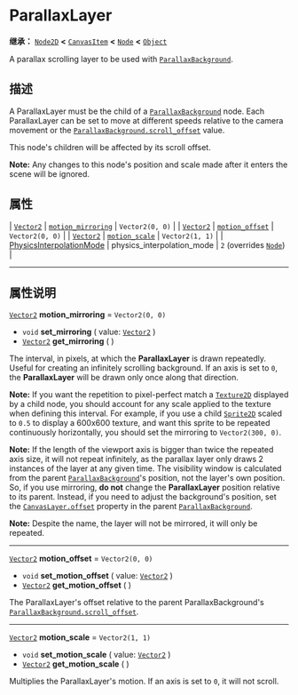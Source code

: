 <!-- ⚠ 请勿编辑本文件 ⚠ -->
<!-- 本文档使用脚本从 WeDot 引擎源码仓库生成。 -->
<!-- 生成脚本：https://github.com/WeDot-Engine/WeDot/tree/4.3/doc/tools/make_md.py； -->
<!-- 原文件：https://github.com/WeDot-Engine/WeDot/tree/4.3/doc/classes/ParallaxLayer.xml。 -->

<div id="_class_parallaxlayer"></div>

# ParallaxLayer

**继承：** [`Node2D`](class_node2d.md) **<** [`CanvasItem`](class_canvasitem.md) **<** [`Node`](class_node.md) **<** [`Object`](class_object.md)

A parallax scrolling layer to be used with [`ParallaxBackground`](class_parallaxbackground.md).

## 描述

A ParallaxLayer must be the child of a [`ParallaxBackground`](class_parallaxbackground.md) node. Each ParallaxLayer can be set to move at different speeds relative to the camera movement or the [`ParallaxBackground.scroll_offset`](#class_parallaxbackground_property_scroll_offset) value.

This node's children will be affected by its scroll offset.

 **Note:** Any changes to this node's position and scale made after it enters the scene will be ignored.

## 属性

| [`Vector2`](class_vector2.md)                                   | [`motion_mirroring`](#class_parallaxlayer_property_motion_mirroring) | ``Vector2(0, 0)``                                                           |
| [`Vector2`](class_vector2.md)                                   | [`motion_offset`](#class_parallaxlayer_property_motion_offset)       | ``Vector2(0, 0)``                                                           |
| [`Vector2`](class_vector2.md)                                   | [`motion_scale`](#class_parallaxlayer_property_motion_scale)         | ``Vector2(1, 1)``                                                           |
| [PhysicsInterpolationMode](#enum_node_physicsinterpolationmode) | physics_interpolation_mode                                           | ``2`` (overrides [`Node`](#class_node_property_physics_interpolation_mode)) |

<!-- rst-class:: classref-section-separator -->

---

## 属性说明

<div id="_class_parallaxlayer_property_motion_mirroring"></div>

[`Vector2`](class_vector2.md) **motion_mirroring** = ``Vector2(0, 0)`` <div id="class_parallaxlayer_property_motion_mirroring"></div>

- `void` **set_mirroring** ( value: [`Vector2`](class_vector2.md) )
- [`Vector2`](class_vector2.md) **get_mirroring** ( )

The interval, in pixels, at which the **ParallaxLayer** is drawn repeatedly. Useful for creating an infinitely scrolling background. If an axis is set to `0`, the **ParallaxLayer** will be drawn only once along that direction.

 **Note:** If you want the repetition to pixel-perfect match a [`Texture2D`](class_texture2d.md) displayed by a child node, you should account for any scale applied to the texture when defining this interval. For example, if you use a child [`Sprite2D`](class_sprite2d.md) scaled to `0.5` to display a 600x600 texture, and want this sprite to be repeated continuously horizontally, you should set the mirroring to `Vector2(300, 0)`.

 **Note:** If the length of the viewport axis is bigger than twice the repeated axis size, it will not repeat infinitely, as the parallax layer only draws 2 instances of the layer at any given time. The visibility window is calculated from the parent [`ParallaxBackground`](class_parallaxbackground.md)'s position, not the layer's own position. So, if you use mirroring, **do not** change the **ParallaxLayer** position relative to its parent. Instead, if you need to adjust the background's position, set the [`CanvasLayer.offset`](#class_canvaslayer_property_offset) property in the parent [`ParallaxBackground`](class_parallaxbackground.md).

 **Note:** Despite the name, the layer will not be mirrored, it will only be repeated.

<!-- rst-class:: classref-item-separator -->

---

<div id="_class_parallaxlayer_property_motion_offset"></div>

[`Vector2`](class_vector2.md) **motion_offset** = ``Vector2(0, 0)`` <div id="class_parallaxlayer_property_motion_offset"></div>

- `void` **set_motion_offset** ( value: [`Vector2`](class_vector2.md) )
- [`Vector2`](class_vector2.md) **get_motion_offset** ( )

The ParallaxLayer's offset relative to the parent ParallaxBackground's [`ParallaxBackground.scroll_offset`](#class_parallaxbackground_property_scroll_offset).

<!-- rst-class:: classref-item-separator -->

---

<div id="_class_parallaxlayer_property_motion_scale"></div>

[`Vector2`](class_vector2.md) **motion_scale** = ``Vector2(1, 1)`` <div id="class_parallaxlayer_property_motion_scale"></div>

- `void` **set_motion_scale** ( value: [`Vector2`](class_vector2.md) )
- [`Vector2`](class_vector2.md) **get_motion_scale** ( )

Multiplies the ParallaxLayer's motion. If an axis is set to `0`, it will not scroll.

[^virtual]: 本方法通常需要用户覆盖才能生效。
[^const]: 本方法无副作用，不会修改该实例的任何成员变量。
[^vararg]: 本方法除了能接受在此处描述的参数外，还能够继续接受任意数量的参数。
[^constructor]: 本方法用于构造某个类型。
[^static]: 调用本方法无需实例，可直接使用类名进行调用。
[^operator]: 本方法描述的是使用本类型作为左操作数的有效运算符。
[^bitfield]: 这个值是由下列位标志构成位掩码的整数。
[^void]: 无返回值。
